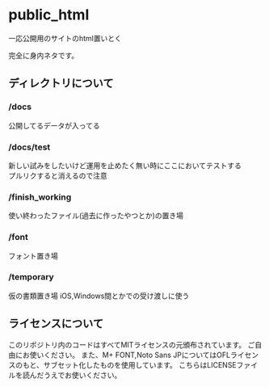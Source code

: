 # public_html
一応公開用のサイトのhtml置いとく

完全に身内ネタです。

## ディレクトリについて

### /docs
公開してるデータが入ってる

### /docs/test
新しい試みをしたいけど運用を止めたく無い時にここにおいてテストする  
プルリクすると消えるので注意

### /finish_working
使い終わったファイル(過去に作ったやつとか)の置き場

### /font
フォント置き場

### /temporary
仮の書類置き場
iOS,Windows間とかでの受け渡しに使う

## ライセンスについて
このリポジトリ内のコードはすべてMITライセンスの元頒布されています。
ご自由にお使いください。
また、M+ FONT,Noto Sans JPについてはOFLライセンスのもと、サブセット化したものを使用しています。 こちらはLICENSEファイルを読んだうえでお使いください。
